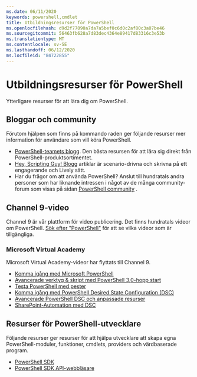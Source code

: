 ```yaml
---
ms.date: 06/11/2020
keywords: powershell,cmdlet
title: Utbildningsresurser för PowerShell
ms.openlocfilehash: d9d2f77090a7da7a5bef0c6d0c2af80c3a07be46
ms.sourcegitcommit: 56463fb628a7d83dec4364e89417d83316c3e53b
ms.translationtype: MT
ms.contentlocale: sv-SE
ms.lasthandoff: 06/12/2020
ms.locfileid: "84722855"
---
```

# <a name="powershell-learning-resources"></a>Utbildningsresurser för PowerShell

Ytterligare resurser för att lära dig om PowerShell.

## <a name="blogs-and-community"></a>Bloggar och community

Förutom hjälpen som finns på kommando raden ger följande resurser mer information för användare som vill köra PowerShell.

- [PowerShell-teamets blogg](https://devblogs.microsoft.com/powershell/). Den bästa resursen för att lära sig direkt från PowerShell-produktsortimentet.
- [Hey, Scripting Guy! Blogg](https://devblogs.microsoft.com/scripting/) artiklar är scenario-drivna och skrivna på ett engagerande och Lively sätt.
- Har du frågor om att använda PowerShell? Anslut till hundratals andra personer som har liknande intressen i något av de många community-forum som visas på sidan [PowerShell community](/powershell/scripting/community/community-support) .

## <a name="channel-9-videos"></a>Channel 9-video

Channel 9 är vår plattform för video publicering. Det finns hundratals videor om PowerShell. [Sök efter "PowerShell"](https://channel9.msdn.com/Tags/powershell) för att se vilka videor som är tillgängliga.

### <a name="microsoft-virtual-academy"></a>Microsoft Virtual Academy

Microsoft Virtual Academy-videor har flyttats till Channel 9.

- [Komma igång med Microsoft PowerShell](https://channel9.msdn.com/Series/Getting-Started-with-Microsoft-PowerShell)
- [Avancerade verktyg & skript med PowerShell 3,0-hopp start](https://channel9.msdn.com/Series/Advanced-Tools-and-Scripting-with-PowerShell-3.0-Jump-Start)
- [Testa PowerShell med pester](https://channel9.msdn.com/Series/Testing-PowerShell-with-Pester)
- [Komma igång med PowerShell Desired State Configuration (DSC)](https://channel9.msdn.com/Series/Getting-Started-with-PowerShell-DSC)
- [Avancerade PowerShell DSC och anpassade resurser](https://channel9.msdn.com/Series/Advanced-PowerShell-DSC-and-Custom-Resources)
- [SharePoint-Automation med DSC](https://channel9.msdn.com/Series/SharePoint-Automation-with-DSC)

## <a name="resources-for-powershell-developers"></a>Resurser för PowerShell-utvecklare

Följande resurser ger resurser för att hjälpa utvecklare att skapa egna PowerShell-moduler, funktioner, cmdlets, providers och värdbaserade program.

- [PowerShell SDK](/powershell/scripting/developer/windows-powershell)
- [PowerShell SDK API-webbläsare](/dotnet/api/system.management.automation)
